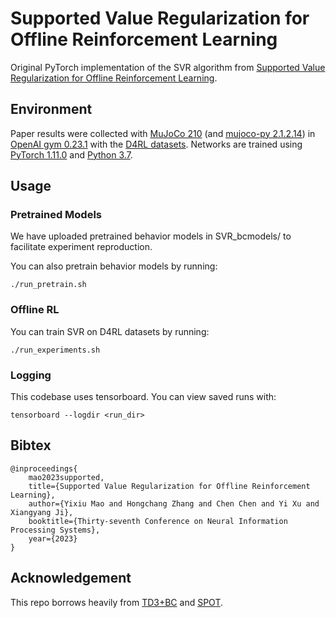 # Supported Value Regularization for Offline Reinforcement Learning

Original PyTorch implementation of the SVR algorithm from [Supported Value Regularization for Offline Reinforcement Learning](https://openreview.net/forum?id=fze7P9oy6l).

## Environment
Paper results were collected with [MuJoCo 210](https://mujoco.org/) (and [mujoco-py 2.1.2.14](https://github.com/openai/mujoco-py)) in [OpenAI gym 0.23.1](https://github.com/openai/gym) with the [D4RL datasets](https://github.com/Farama-Foundation/D4RL). Networks are trained using [PyTorch 1.11.0](https://github.com/pytorch/pytorch) and [Python 3.7](https://www.python.org/).

## Usage

### Pretrained Models

We have uploaded pretrained behavior models in SVR_bcmodels/ to facilitate experiment reproduction. 

You can also pretrain behavior models by running:
```
./run_pretrain.sh
```

### Offline RL


You can train SVR on D4RL datasets by running:
```
./run_experiments.sh
```

### Logging

This codebase uses tensorboard. You can view saved runs with:

```
tensorboard --logdir <run_dir>
```

## Bibtex
```
@inproceedings{
	mao2023supported,
	title={Supported Value Regularization for Offline Reinforcement Learning},
	author={Yixiu Mao and Hongchang Zhang and Chen Chen and Yi Xu and Xiangyang Ji},
	booktitle={Thirty-seventh Conference on Neural Information Processing Systems},
	year={2023}
}
```

## Acknowledgement

This repo borrows heavily from [TD3+BC](https://github.com/sfujim/TD3_BC) and [SPOT](https://github.com/thuml/SPOT).
